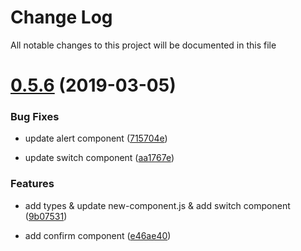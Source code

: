 # Change Log

All notable changes to this project will be documented in this file

# [0.5.6](https://github.com/BYChoo/imax-ui/tree/v0.5.6) (2019-03-05)

### Bug Fixes

* update alert component ([715704e](https://github.com/BYChoo/imax-ui/commit/715704e))

* update switch component ([aa1767e](https://github.com/imax-ui/imax-ui/commit/aa1767e))

### Features

* add types & update new-component.js & add switch component ([9b07531](https://github.com/BYChoo/imax-ui/commit/9b07531))

* add confirm component ([e46ae40](https://github.com/BYChoo/imax-ui/commit/e46ae40))
